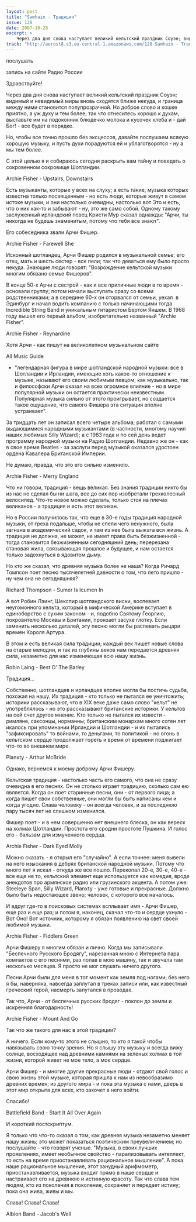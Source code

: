```yaml
---
layout: post
title: "Samhain - Традиции"
issue: 128
date: 2007-10-28
excerpt: >
    Через два дня снова наступает великий кельтский праздник Соуэн; видимый и невидимый миры вновь сходятся ближе некуда, и граница между ними становится полупрозрачной. Но доброе слово и кошке приятно, а уж духу и тем более; так что отнеситесь хорошо к духам, выставьте им на подоконник блюдечко молока и кусочек хлеба и - дай Бог! - все будет в порядке.
track: "http://aerost8.s3.eu-central-1.amazonaws.com/128-Samhain - Traditsii.mp3"
---
```


послушать

запись на сайте Радио России

Здравствуйте!

Через два дня снова наступает великий кельтский праздник Соуэн; видимый и невидимый миры вновь сходятся ближе некуда, и граница между ними становится полупрозрачной. Но доброе слово и кошке приятно, а уж духу и тем более; так что отнеситесь хорошо к духам, выставьте им на подоконник блюдечко молока и кусочек хлеба и - дай Бог! - все будет в порядке.

Но, чтобы все точно прошло без эксцессов, давайте послушаем всякую хорошую музыку, и пусть духи порадуются ей и ублаготворятся - ну а мы тем более.

С этой целью я и собираюсь сегодня раскрыть вам тайну и поведать о сокровенном сокровище Шотландии.

Archie Fisher - Upstairs, Downstairs

Есть музыканты, которые у всех на слуху; а есть такие, музыка которых известна только посвященным - но есть люди, которые живут в самом истоке музыки, и они настолько очевидны, настолько вот Это и есть, что о них как-то и забывают - ну, это же само собой. Одному такому заслуженный ирландский певец Кристи Мур сказал однажды: "Арчи, ты никогда не будешь знаменитым, потому что тебя все знают".

Его собеседника звали Арчи Фишер.

Archie Fisher - Farewell She

Исконный шотландец, Арчи Фишер родился в музыкальной семье; его отец, мать и шесть сестер - все пели; так что деваться ему было просто некуда. Знающие люди говорят: "Возрождение кельтской музыки многим обязано семье Фишеров".

В конце 50-х Арчи с сестрой - как и все приличные люди в то время - основали группу; потом начали выступать сразу со всеми родственниками; а в середине 60-х он оторвался от семьи, уехал  в Эдинбург и начал водить компанию с только начинающими тогда Incredible String Band и уникальным гитаристом Бертом Яншем. В 1968 году вышел его первый альбом, изобретательно названный "Archie Fisher".

Archie Fisher - Reynardine

Хотя Арчи - как пишут на великолепном музыкальном сайте

All Music Guide

- "легендарная фигура в мире шотландской народной музыки: все в Шотландии и Ирландии, имеющие хоть какое-то отношение к музыке, называют его своим любимым певцом; как музыкально, так и философски Арчи оказал на всех огромное влияние - но в мире популярной музыки он остается практически неизвестным. Популярная музыка сильно от этого проигрывает, но создается такое ощущение, что самого Фишера эта ситуация вполне устраивает".

За тридцать лет он записал всего четыре альбома; работал с самыми выдающимися народными музыкантами (в частности, многому научил наших любимых Silly Wizard); а с 1983 года и по сей день ведет программу народной музыки на Радио Шотландии. Недавно же он - как в свое время Beatles - за заслуги перед музыкой оказался удостоен ордена Кавалера Британской Империи.

Не думаю, правда, что это его сильно изменило.

Archie Fisher - Merry England

Что ни говори, традиция - вещь великая. Без знания традиции никто бы из нас не сделал бы ни шага, все до сих пор изобретали трехколесный велосипед. Что-то новое можно сделать, только стоя на плечах великанов - а традиция и есть этот великан.

Но в России получилось так, что еще в 30-е годы традиция народной музыки, от греха подальше, чтобы не спели чего ненужного, была загнана в академический садок, и там из нее была выжата вся жизнь. А традиция не должна, не может, не имеет права быть безжизненной - тогда становится безжизненным сегодняшний день; перерезана становая жила, связывающая прошлое и будущее, и нам остается только задохнуться в ядовитом дыму.

Но кто же сказал, что древняя музыка более не наша? Когда Ричард Томпсон поет песню тысячелетней давности о том, что лето пришло - ну чем она не сегодняшняя?

Richard Thompson - Sumer Is Icumen In

А вот Робин Лэинг, Шекспир шотландского виски, воспевает неугомонного кельта, который в мифической Америке вступает в единоборство с сухим законом - и, подобно Святому Георгию, покровителю Москвы и Британии, пронзает засухе глотку. Если заменить несколько деталей, эту песню могли бы распевать рыцари времен Короля Артура.

В этом и есть великая сила традиции; каждый век пишет новые слова на старые мелодии, и так из глубины веков нам передается древняя сила, незаметно для нас изменяющая всю нашу жизнь.

Robin Laing - Best O' The Barley

Традиция...

Собственно, шотландцев и ирландцев вполне могла бы постичь судьба, похожая на нашу. Их традиция - кто только не пытался ее уничтожить; историки рассказывают, что в XIX веке даже само слово "кельт" не употреблялось - но это рассказывают британские историки. У кельтов на сей счет другое мнение. Кто только не пытался их извести - римляне, саксонцы, норманны; британским монархам много сотен лет икалось при упоминании Ирландии и Шотландии - и их пытались "зафиксировать" то войнами, то деньгами, то политикой - но огонь в кельтском сердце продолжает гореть и время от времени поджигает что-то во внешнем мире.

Planxty - Arthur McBride

Однако, вернемся к моему доброму Арчи Фишеру.

Кельтская традиция - настолько часть его самого, что она не сразу очевидна в его песнях. Он не столько играет традицию, сколько сам ею является. Когда он поет старинные песни, они - от первого лица; а когда пишет свои собственные, они могли бы быть написаны кем и когда угодно. Слава человеку - он всегда человек, и за последнюю пару тысяч лет не слишком изменился.

Фишер поет - и в нем совершенно нет внешнего блеска, он как вереск на холмах Шотландии. Простота его сродни простоте Пушкина. И голос его - бальзам для измученного сердца.

Archie Fisher - Dark Eyed Molly

Можно сказать - я открыл его "случайно". А если точнее: меня вывели на него изыскания в дебрях британской народной музыки. Потому что много лет я искал - откуда же все пошло. Перекопал 20-е, 30-е, 40-е - все еще не то, кельтский элемент еще используется как комедия, вроде анекдотов про армянское радио или грузинского акцента. А потом уже: Steeleye Span, Silly Wizard, Planxty - уже готовые и прекрасные. Должно было быть недостающее звено; человек, с которого все началось.

И вдруг где-то в поисковых системах всплывает имя - Арчи Фишер, еще раз и еще раз; и потом я, наконец, скачал что-то и сердце ухнуло - Вот Оно! Вот источник, которому я обязан появлению на свет своей любимой музыки.

Archie Fisher - Fiddlers Green

Арчи Фишеру я многим обязан и лично. Когда мы записывали "Беспечного Русского Бродягу", нарезанная мною с Интернета пара компактов с его песнями, раз попав в мою машину, так и звучала там несколько месяцев. Я просто не мог слушать ничего другого.

Песни Арчи были для меня в тот момент как земля под ногами; без него я бы, наверняка, навсегда заплутал в треках записи или, как известный греческий герой, насмерть запутался в проводах.

Так что, Арчи - от беспечных русских бродяг - поклон до земли и искренняя благодарность!

Archie Fisher - Mount And Go

Так что же такого для нас в этой традиции?

А ничего. Если кому-то этого не слышно, то кто я такой чтобы навязывать свою точку зрения. Но я слышу эту музыку и всегда вижу солнце, восходящее над древними камнями на зеленых холмах в той жизни, которой живет не мое тело, а мое сердце.

Арчи Фишер - и многие другие прекрасные люди - отдают свой голос и свою жизнь этой музыке, которая пришла к нам из невообразимо древних времен; из другого мира - и пока эта музыка с нами, дверь в этот мир открыта для всех, кто захочет в него войти.

Спасибо!

Battlefield Band - Start It All Over Again

И короткий постскриптум.

Я только что что-то сказал о том, как древняя музыка незаметно меняет нашу жизнь; это может показаться поэтическим преувеличением; но послушайте - что говорят ученые. "Музыка, в своих лучших проявлениях, имеет необычное свойство - парализовывать интеллект, то есть на время приостанавливать рациональное мышление". А пока наше рациональное мышление, этот занудный арифмометр, приостанавливается, музыка входит прямо в наше сердце и настраивает его на древнюю и истинную красоту. Так что слава тем людям, кто из поколения в поколение, сохраняет и передает истину; пока она жива, живы и мы.

Слава! Слава! Слава!

Albion Band - Jacob's Well
